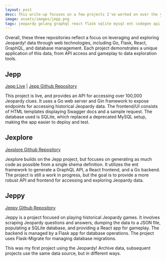 ```yaml
---
layout: post
desc: This write-up focuses on a few projects I've worked on over the years related to the game show Jeopardy!
image: assets/images/jepp.png
tags: jeopardy golang graphql react flask sqlite mysql ent codegen api
---
```


Overall, these three repositories reflect a focus on leveraging and exploring Jeopardy! data through web technologies, including Go, Flask, React, GraphQL, and database management. Each project demonstrates a unique application of this data, from API access and gameplay to data exploration tools.

## Jepp

[Jepp Live](https://jepp.app) | 
[Jepp Github Repository](https://github.com/ecshreve/jepp)

This project is live, and provides an API for accessing over 100,000 Jeopardy clues. It uses a Go web server and Gin framework to expose endpoints for accessing historical Jeopardy data. The frontend/UI consists of HTML templates displaying Swagger docs and a sample request. The database used is SQLite, which replaced a deprecated MySQL setup, making the app easier to deploy and test.

## Jexplore

[Jexplore Github Repository](https://github.com/ecshreve/jexplore)

Jexplore builds on the Jepp project, but focuses on generating as much code as possible from a single shema definition. It utilizes the ent framework to generate a GraphQL API, a React frontend, and a Go backend. The project is still a work in progress, but the goal is to provide a more robust API and frontend for accessing and exploring Jeopardy data.

## Jeppy

[Jeppy Github Repository](https://github.com/ecshreve/jeppy)

Jeppy is a project focused on playing historical Jeopardy games. It involves scraping Jeopardy questions and answers, dumping the data to a JSON file, populating a SQLite database, and providing a React app for gameplay. The backend is managed by a Flask app for database operations. The project uses Flask-Migrate for managing database migrations​.

This was my first project using the Jeopardy! Archive data, subsequent projects use the same data source, but in different ways.